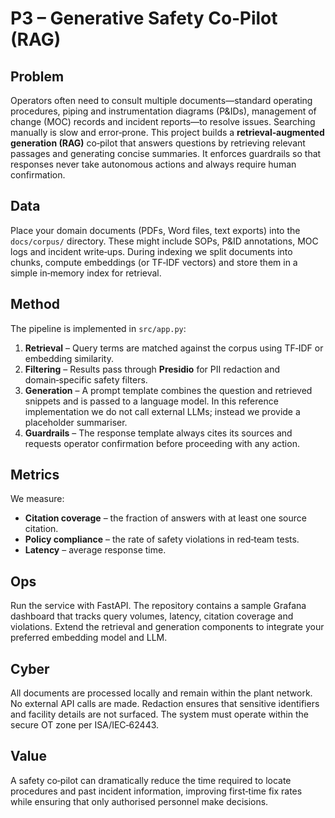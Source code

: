 # P3 – Generative Safety Co‑Pilot (RAG)

## Problem
Operators often need to consult multiple documents—standard operating procedures, piping and instrumentation diagrams (P&IDs), management of change (MOC) records and incident reports—to resolve issues.  Searching manually is slow and error‑prone.  This project builds a **retrieval‑augmented generation (RAG)** co‑pilot that answers questions by retrieving relevant passages and generating concise summaries.  It enforces guardrails so that responses never take autonomous actions and always require human confirmation.

## Data
Place your domain documents (PDFs, Word files, text exports) into the `docs/corpus/` directory.  These might include SOPs, P&ID annotations, MOC logs and incident write‑ups.  During indexing we split documents into chunks, compute embeddings (or TF‑IDF vectors) and store them in a simple in‑memory index for retrieval.

## Method
The pipeline is implemented in `src/app.py`:
1. **Retrieval** – Query terms are matched against the corpus using TF‑IDF or embedding similarity.
2. **Filtering** – Results pass through **Presidio** for PII redaction and domain‑specific safety filters.
3. **Generation** – A prompt template combines the question and retrieved snippets and is passed to a language model.  In this reference implementation we do not call external LLMs; instead we provide a placeholder summariser.
4. **Guardrails** – The response template always cites its sources and requests operator confirmation before proceeding with any action.

## Metrics
We measure:
- **Citation coverage** – the fraction of answers with at least one source citation.
- **Policy compliance** – the rate of safety violations in red‑team tests.
- **Latency** – average response time.

## Ops
Run the service with FastAPI.  The repository contains a sample Grafana dashboard that tracks query volumes, latency, citation coverage and violations.  Extend the retrieval and generation components to integrate your preferred embedding model and LLM.

## Cyber
All documents are processed locally and remain within the plant network.  No external API calls are made.  Redaction ensures that sensitive identifiers and facility details are not surfaced.  The system must operate within the secure OT zone per ISA/IEC‑62443.

## Value
A safety co‑pilot can dramatically reduce the time required to locate procedures and past incident information, improving first‑time fix rates while ensuring that only authorised personnel make decisions.
